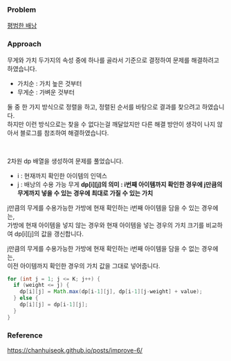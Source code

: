 ### Problem
[평범한 배낭](https://www.acmicpc.net/problem/12865)


### Approach 
무게와 가치 두가지의 속성 중에 하나를 골라서 기준으로 결정하여 문제를 해결하려고 하였습니다.  
- 가치순 : 가치 높은 것부터
- 무게순 : 가벼운 것부터

둘 중 한 가지 방식으로 정렬을 하고, 정렬된 순서를 바탕으로 결과를 찾으려고 하였습니다.  
하지만 이런 방식으로는 찾을 수 없다는걸 깨달았지만 다른 해결 방안이 생각이 나지 않아서 블로그를 참조하여 해결하였습니다.

<br>

2차원 dp 배열을 생성하여 문제를 풀었습니다.
- i : 현재까지 확인한 아이템의 인덱스
- j : 배낭의 수용 가능 무게
**dp[i][j]의 의미 : i번째 아이템까지 확인한 경우에 j만큼의 무게까지 넣을 수 있는 경우에 최대로 가질 수 있는 가치**

j만큼의 무게를 수용가능한 가방에 현재 확인하는 i번째 아이템을 담을 수 있는 경우에는,  
가방에 현재 아이템을 넣지 않는 경우와 현재 아이템을 넣는 경우의 가치 크기를 비교하여 dp[i][j]의 값을 갱신합니다.

j만큼의 무게를 수용가능한 가방에 현재 확인하는 i번째 아이템을 담을 수 없는 경우에는,  
이전 아이템까지 확인한 경우의 가치 값을 그대로 넣어줍니다.

```java
for (int j = 1; j <= K; j++) {
  if (weight <= j) {
    dp[i][j] = Math.max(dp[i-1][j], dp[i-1][j-weight] + value);
  } else {
    dp[i][j] = dp[i-1][j];
  }
}
```

### Reference
https://chanhuiseok.github.io/posts/improve-6/
